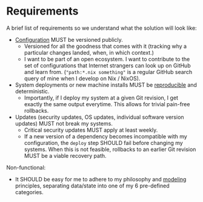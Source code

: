 # Requirements

A brief list of requirements so we understand what the solution will look like:

- [Configuration](model.md#configuration) MUST be versioned publicly.
  - Versioned for all the goodness that comes with it (tracking why a particular changes landed,
    when, in which context.)
  - I want to be part of an open ecosystem. I want to contribute to the set of configurations that
    Internet strangers can look up on GitHub and learn from. (`"path:*.nix something"` is a regular
    GitHub search query of mine when I develop on Nix / NixOS).
- System deployments or new machine installs MUST be
  [reproducible](https://en.wikipedia.org/wiki/Reproducible_builds) and deterministic.
  - Importantly, if I deploy my system at a given Git revision, I get exactly the same output
    everytime. This allows for trivial pain-free rollbacks.
- Updates (security updates, OS updates, individual software version updates) MUST not break my
  systems.
  - Critical security updates MUST apply at least weekly.
  - If a new version of a dependency becomes incompatible with my configuration, the `deploy` step
    SHOULD fail before changing my systems. When this is not feasible, rollbacks to an earlier Git
    revision MUST be a viable recovery path.

Non-functional:

- It SHOULD be easy for me to adhere to my philosophy and [modeling](model.md) principles,
  separating data/state into one of my 6 pre-defined categories.
